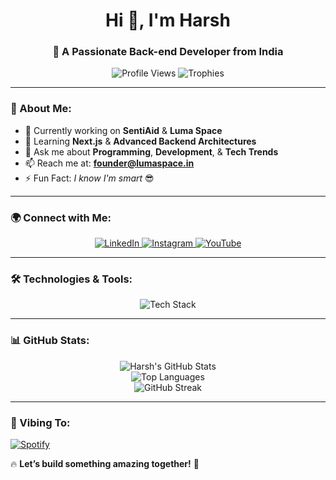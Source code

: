 ### <h1 align="center">Hi 👋, I'm Harsh</h1>
<h3 align="center">🚀 A Passionate Back-end Developer from India</h3>

<p align="center">
  <img src="https://komarev.com/ghpvc/?username=harshsingh1605&label=Profile%20views&color=0e75b6&style=flat" alt="Profile Views" />
  <img src="https://github-profile-trophy.vercel.app/?username=harshsingh1605&theme=radical&margin-w=15" alt="Trophies" />
</p>

---

### 🚀 About Me:
- 🔭 Currently working on **SentiAid** & **Luma Space**
- 🌱 Learning **Next.js** & **Advanced Backend Architectures**
- 💬 Ask me about **Programming**, **Development**, & **Tech Trends**
- 📫 Reach me at: **founder@lumaspace.in**
- ⚡ Fun Fact: *I know I'm smart* 😎

---

### 🌍 Connect with Me:
<p align="center">
  <a href="https://linkedin.com/in/harsh-singh-3779b0284" target="_blank">
    <img src="https://img.shields.io/badge/LinkedIn-%230077B5.svg?style=for-the-badge&logo=linkedin&logoColor=white" alt="LinkedIn"/>
  </a>
  <a href="https://instagram.com/harsh_singh_rajawat_1" target="_blank">
    <img src="https://img.shields.io/badge/Instagram-%23E4405F.svg?style=for-the-badge&logo=instagram&logoColor=white" alt="Instagram"/>
  </a>
  <a href="https://www.youtube.com/c/zucopedia" target="_blank">
    <img src="https://img.shields.io/badge/YouTube-%23FF0000.svg?style=for-the-badge&logo=youtube&logoColor=white" alt="YouTube"/>
  </a>
</p>

---

### 🛠 Technologies & Tools:
<p align="center">
  <img src="https://skillicons.dev/icons?i=python,c,cpp,js,nodejs,nextjs,html,css,mysql,react&theme=dark" alt="Tech Stack"/>
</p>

---

### 📊 GitHub Stats:
<div align="center">
  <img src="https://github-readme-stats.vercel.app/api?username=harshsingh1605&show_icons=true&theme=radical" alt="Harsh's GitHub Stats" />
  <br/>
  <img src="https://github-readme-stats.vercel.app/api/top-langs/?username=harshsingh1605&layout=compact&theme=radical" alt="Top Languages" />
  <br/>
  <img src="https://github-readme-streak-stats.herokuapp.com/?user=harshsingh1605&theme=radical" alt="GitHub Streak"/>
</div>

---

### 🎵 Vibing To:
[![Spotify](https://spotify-github-profile.vercel.app/api/view?uid=YOUR_SPOTIFY_USERNAME&cover_image=true&theme=default&show_offline=false&background_color=121212&interchange=false)](https://open.spotify.com/user/YOUR_SPOTIFY_USERNAME)

🔥 **Let’s build something amazing together!** 🚀
